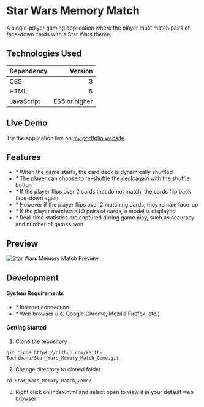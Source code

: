 # Star Wars Memory Match
A single-player gaming application where the player must match pairs of face-down cards with a Star Wars theme.
## Technologies Used
|  **Dependency**   |   **Version**    |
|-------------------|-----------------:|
| CSS               |        3         |
| HTML              |        5         | 
| JavaScript        |   ES5 or higher  |
## Live Demo
Try the application live on [my portfolio website](https://www.keith-tachibana.com/portfolio/memoryMatch/index.html)
## Features
- _*_ When the game starts, the card deck is dynamically shuffled
- _*_ The player can choose to re-shuffle the deck again with the shuffle button
- _*_ If the player flips over 2 cards that do not match, the cards flip back face-down again
- _*_ However if the player flips over 2 matching cards, they remain face-up
- _*_ If the player matches all 9 pairs of cards, a modal is displayed
- _*_ Real-time statistics are captured during game play, such as accuracy and number of games won
## Preview
![Star Wars Memory Match Preview](assets/images/preview.gif "Star Wars Memory Match Preview")
## Development
#### System Requirements
- _*_ Internet connection
- _*_ Web browser (i.e. Google Chrome, Mozilla Firefox, etc.)
#### Getting Started
1. Clone the repository
  ```shell
  git clone https://github.com/Keith-Tachibana/Star_Wars_Memory_Match_Game.git
  ```
2. Change directory to cloned folder
  ```shell
  cd Star_Wars_Memory_Match_Game/
  ```
3. Right click on index.html and select open to view it in your default web browser
